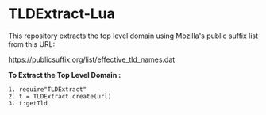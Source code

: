 # TLDExtract-Lua
This repository extracts the top level domain using Mozilla's public suffix list from this URL:

https://publicsuffix.org/list/effective_tld_names.dat

**To Extract the Top Level Domain :**
    
    1. require"TLDExtract"
    2. t = TLDExtract.create(url)
    3. t:getTld
